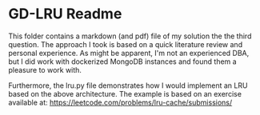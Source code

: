 # GD-LRU Readme
This folder contains a markdown (and pdf) file of my solution the the third question. The approach I took is based on a quick literature review and personal experience. As might be apparent, I'm not an experienced DBA, but I did work with dockerized MongoDB instances and found them a pleasure to work with.

Furthermore, the lru.py file demonstrates how I would implement an LRU based on the above architecture. The example is based on an exercise available at: https://leetcode.com/problems/lru-cache/submissions/
